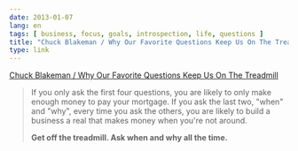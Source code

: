 ```yaml
---
date: 2013-01-07
lang: en
tags: [ business, focus, goals, introspection, life, questions ]
title: "Chuck Blakeman / Why Our Favorite Questions Keep Us On The Treadmill"
type: link
---
```


[Chuck Blakeman / Why Our Favorite Questions Keep Us On The
Treadmill](http://chuckblakeman.com/2013/1/texts/why-our-favorite-questions-keep-us-on-the-treadmill)

> If you only ask the first four questions, you are likely to only make
> enough money to pay your mortgage. If you ask the last two, "when" and
> "why", every time you ask the others, you are likely to build a
> business a real that makes money when you're not around.
>
> **Get off the treadmill. Ask when and why all the time.**

